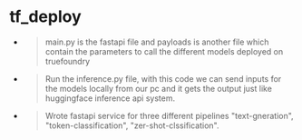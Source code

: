 # tf_deploy

- > main.py is the fastapi file and payloads is another file which contain the parameters to call the different models deployed on truefoundry

- > Run the inference.py file, with this code we can send inputs for the models locally from our pc  and it gets the output just like huggingface inference api system.

- > Wrote fastapi service for three different pipelines "text-gneration", "token-classification", "zer-shot-clssification".
